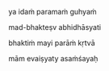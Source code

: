 ya idaṁ paramaṁ guhyaṁ

mad-bhakteṣv abhidhāsyati

bhaktiṁ mayi parāṁ kṛtvā

mām evaiṣyaty asaṁśayaḥ